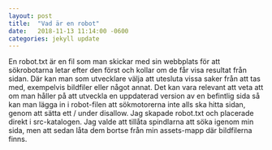 ```yaml
---
layout: post
title:  "Vad är en robot"
date:   2018-11-13 11:14:00 -0600
categories: jekyll update
---
```


En robot.txt är en fil som man skickar med sin webbplats för att sökrobotarna letar efter den först och kollar om de får visa resultat från sidan. Där kan man som utvecklare välja att utesluta vissa saker från att tas med, exempelvis bildfiler eller något annat. Det kan vara relevant att veta att om man håller på att utveckla en uppdaterad version av en befintlig sida så kan man lägga in i robot-filen att sökmotorerna inte alls ska hitta sidan, genom att sätta ett / under disallow. Jag skapade robot.txt och placerade direkt i src-katalogen. Jag valde att tillåta spindlarna att söka igenom min sida, men att sedan låta dem bortse från min assets-mapp där bildfilerna finns.
